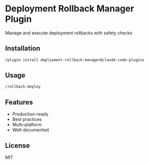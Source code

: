 # Deployment Rollback Manager Plugin

Manage and execute deployment rollbacks with safety checks

## Installation

```bash
/plugin install deployment-rollback-manager@claude-code-plugins
```

## Usage

```bash
/rollback-deploy
```

## Features

- Production-ready
- Best practices
- Multi-platform
- Well-documented

## License

MIT
